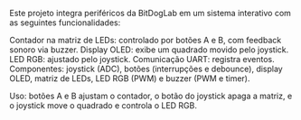 Este projeto integra periféricos da BitDogLab em um sistema interativo com as seguintes funcionalidades:

Contador na matriz de LEDs: controlado por botões A e B, com feedback sonoro via buzzer.
Display OLED: exibe um quadrado movido pelo joystick.
LED RGB: ajustado pelo joystick.
Comunicação UART: registra eventos.
Componentes: joystick (ADC), botões (interrupções e debounce), display OLED, matriz de LEDs, LED RGB (PWM) e buzzer (PWM e timer).

Uso: botões A e B ajustam o contador, o botão do joystick apaga a matriz, e o joystick move o quadrado e controla o LED RGB.